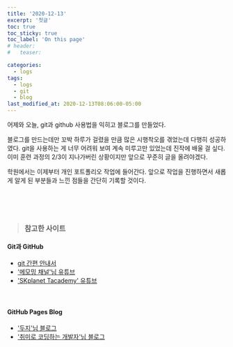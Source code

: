 ```yaml
---
title: '2020-12-13'
excerpt: '첫글'
toc: true
toc_sticky: true
toc_label: 'On this page'
# header:
#   teaser:

categories:
  - logs
tags:
  - logs
  - git
  - blog
last_modified_at: 2020-12-13T08:06:00-05:00
---
```


어제와 오늘, git과 github 사용법을 익히고 블로그를 만들었다. <br />

블로그를 만드는데만 꼬박 하루가 걸렸을 만큼 많은 시행착오를 겪었는데 다행히 성공하였다. git을 사용하는 게 너무 어려워 보여 계속 미루고만 있었는데 진작에 배울 걸 싶다. 이미 훈련 과정의 2/3이 지나가버린 상황이지만 앞으로 꾸준히 글을 올려야겠다.<br />

학원에서는 이제부터 개인 포트폴리오 작업에 들어간다.
앞으로 작업을 진행하면서 새롭게 알게 된 부분들과 느낀 점들을 간단히 기록할 것이다.

<br />
<br />
<br />

> ### 참고한 사이트

#### Git과 GitHub

- [git 간편 안내서](https://rogerdudler.github.io/git-guide/index.ko.html) <br />
- ['메모밍 채널'님 유튜브](https://www.youtube.com/watch?v=tC8Xj_Bf8Fw) <br />
- ['SKplanet Tacademy' 유튜브](https://www.youtube.com/watch?v=YQat_D1C-ps) <br />
  <br />
  <br />

#### GitHub Pages Blog

- ['두지'님 블로그](http://blog.naver.com/PostView.nhn?blogId=success1834&logNo=221473763444&parentCategoryNo=&categoryNo=15&viewDate=&isShowPopularPosts=false&from=postView) <br />
- ['취미로 코딩하는 개발자'님 블로그](https://devinlife.com/categories/#howto-github-pages)
